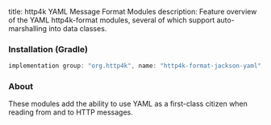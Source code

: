 title: http4k YAML Message Format Modules
description: Feature overview of the YAML http4k-format modules, several of which support auto-marshalling into data classes.

### Installation (Gradle)

```groovy
implementation group: "org.http4k", name: "http4k-format-jackson-yaml", version: "4.12.0.0"
```

### About
These modules add the ability to use YAML as a first-class citizen when reading from and to HTTP messages. 

[http4k]: https://http4k.org
